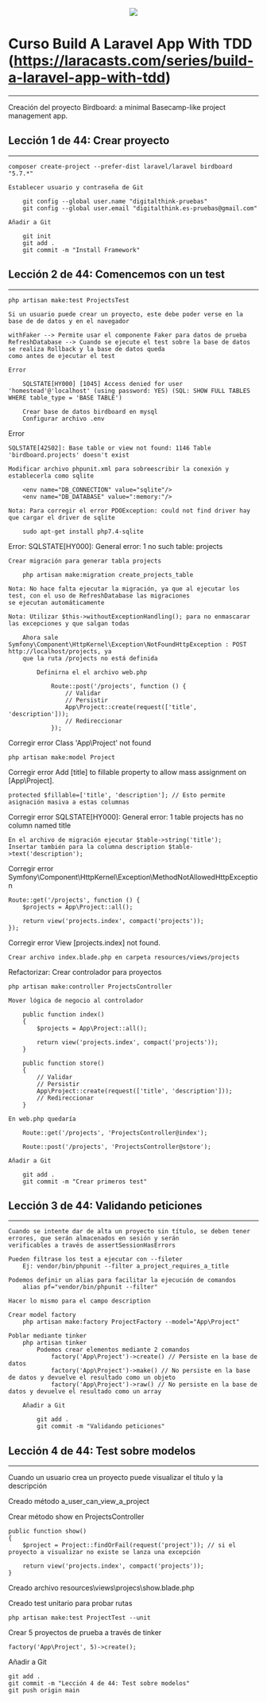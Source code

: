 <p align="center"><img src="https://laravel.com/assets/img/components/logo-laravel.svg"></p>

# Curso Build A Laravel App With TDD (https://laracasts.com/series/build-a-laravel-app-with-tdd)
------------------------------------------------------------------------------------------------
Creación del proyecto Birdboard: a minimal Basecamp-like project management app.

## Lección 1 de 44: Crear proyecto
----------------------------------
	composer create-project --prefer-dist laravel/laravel birdboard "5.7.*"

	Establecer usuario y contraseña de Git

		git config --global user.name "digitalthink-pruebas"
		git config --global user.email "digitalthink.es-pruebas@gmail.com"

	Añadir a Git

		git init
		git add .
		git commit -m "Install Framework"

## Lección 2 de 44: Comencemos con un test
------------------------------------------
    php artisan make:test ProjectsTest

    Si un usuario puede crear un proyecto, este debe poder verse en la base de de datos y en el navegador

    withFaker --> Permite usar el componente Faker para datos de prueba
    RefreshDatabase --> Cuando se ejecute el test sobre la base de datos se realiza Rollback y la base de datos queda
    como antes de ejecutar el test

    Error

        SQLSTATE[HY000] [1045] Access denied for user 'homestead'@'localhost' (using password: YES) (SQL: SHOW FULL TABLES WHERE table_type = 'BASE TABLE')

        Crear base de datos birdboard en mysql
        Configurar archivo .env

Error

    SQLSTATE[42S02]: Base table or view not found: 1146 Table 'birdboard.projects' doesn't exist

    Modificar archivo phpunit.xml para sobreescribir la conexión y establecerla como sqlite

        <env name="DB_CONNECTION" value="sqlite"/>
        <env name="DB_DATABASE" value=":memory:"/>

    Nota: Para corregir el error PDOException: could not find driver hay que cargar el driver de sqlite

        sudo apt-get install php7.4-sqlite

Error:  SQLSTATE[HY000]: General error: 1 no such table: projects

    Crear migración para generar tabla projects
    
        php artisan make:migration create_projects_table

    Nota: No hace falta ejecutar la migración, ya que al ejecutar los test, con el uso de RefreshDatabase las migraciones
    se ejecutan automáticamente

    Nota: Utilizar $this->withoutExceptionHandling(); para no enmascarar las excepciones y que salgan todas

        Ahora sale Symfony\Component\HttpKernel\Exception\NotFoundHttpException : POST http://localhost/projects, ya
        que la ruta /projects no está definida

            Definirna el el archivo web.php

                Route::post('/projects', function () {
                    // Validar
                    // Persistir
                    App\Project::create(request(['title', 'description']));
                    // Redireccionar
                });

Corregir error Class 'App\Project' not found

    php artisan make:model Project
    
Corregir error Add [title] to fillable property to allow mass assignment on [App\Project].

    protected $fillable=['title', 'description']; // Esto permite asignación masiva a estas columnas
        
Corregir error SQLSTATE[HY000]: General error: 1 table projects has no column named title

    En el archivo de migración ejecutar $table->string('title');
    Insertar también para la columna description $table->text('description');

Corregir error Symfony\Component\HttpKernel\Exception\MethodNotAllowedHttpException

    Route::get('/projects', function () {
        $projects = App\Project::all();
    
        return view('projects.index', compact('projects'));
    });

Corregir error View [projects.index] not found.

    Crear archivo index.blade.php en carpeta resources/views/projects

Refactorizar: Crear controlador para proyectos

    php artisan make:controller ProjectsController

    Mover lógica de negocio al controlador

        public function index()
        {
            $projects = App\Project::all();
    
            return view('projects.index', compact('projects'));
        }
    
        public function store()
        {
            // Validar
            // Persistir
            App\Project::create(request(['title', 'description']));
            // Redireccionar
        }

    En web.php quedaría

        Route::get('/projects', 'ProjectsController@index');
        
        Route::post('/projects', 'ProjectsController@store');

	Añadir a Git

		git add .
		git commit -m "Crear primeros test"

## Lección 3 de 44: Validando peticiones
----------------------------------------
    Cuando se intente dar de alta un proyecto sin título, se deben tener errores, que serán almacenados en sesión y serán
    verificables a través de assertSessionHasErrors

    Pueden filtrase los test a ejecutar con --fileter
        Ej: vendor/bin/phpunit --filter a_project_requires_a_title

    Podemos definir un alias para facilitar la ejecución de comandos
        alias pf="vendor/bin/phpunit --filter"

    Hacer lo mismo para el campo description

    Crear model factory 
        php artisan make:factory ProjectFactory --model="App\Project"

    Poblar mediante tinker
        php artisan tinker
            Podemos crear elementos mediante 2 comandos
                factory('App\Project')->create() // Persiste en la base de datos
                factory('App\Project')->make() // No persiste en la base de datos y devuelve el resultado como un objeto
                factory('App\Project')->raw() // No persiste en la base de datos y devuelve el resultado como un array

    	Añadir a Git

            git add .
            git commit -m "Validando peticiones"

## Lección 4 de 44: Test sobre modelos
--------------------------------------
Cuando un usuario crea un proyecto puede visualizar el título y la descripción

Creado método a_user_can_view_a_project

Crear método show en ProjectsController

    public function show()
    {
        $project = Project::findOrFail(request('project')); // si el proyecto a visualizar no existe se lanza una excepción

        return view('projects.index', compact('projects'));
    }

Creado archivo resources\views\projecs\show.blade.php

Creado test unitario para probar rutas

    php artisan make:test ProjectTest --unit

Crear 5 proyectos de prueba a través de tinker

    factory('App\Project', 5)->create();

Añadir a Git

    git add .
    git commit -m "Lección 4 de 44: Test sobre modelos"
    git push origin main
